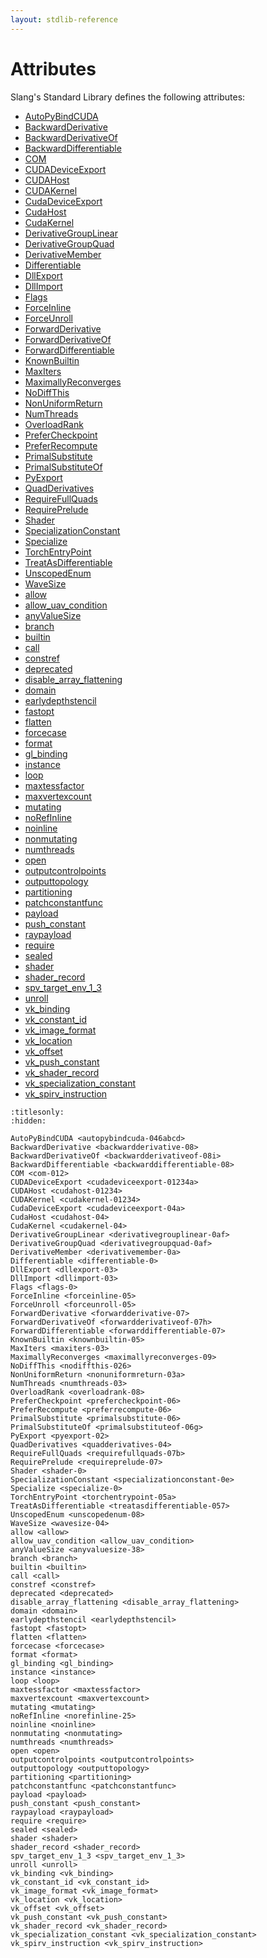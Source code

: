 ```yaml
---
layout: stdlib-reference
---
```

# Attributes

Slang's Standard Library defines the following attributes:

- [AutoPyBindCUDA](../../attributes/autopybindcuda-046abcd)
- [BackwardDerivative](../../attributes/backwardderivative-08)
- [BackwardDerivativeOf](../../attributes/backwardderivativeof-08i)
- [BackwardDifferentiable](../../attributes/backwarddifferentiable-08)
- [COM](../../attributes/com-012)
- [CUDADeviceExport](../../attributes/cudadeviceexport-01234a)
- [CUDAHost](../../attributes/cudahost-01234)
- [CUDAKernel](../../attributes/cudakernel-01234)
- [CudaDeviceExport](../../attributes/cudadeviceexport-04a)
- [CudaHost](../../attributes/cudahost-04)
- [CudaKernel](../../attributes/cudakernel-04)
- [DerivativeGroupLinear](../../attributes/derivativegrouplinear-0af)
- [DerivativeGroupQuad](../../attributes/derivativegroupquad-0af)
- [DerivativeMember](../../attributes/derivativemember-0a)
- [Differentiable](../../attributes/differentiable-0)
- [DllExport](../../attributes/dllexport-03)
- [DllImport](../../attributes/dllimport-03)
- [Flags](../../attributes/flags-0)
- [ForceInline](../../attributes/forceinline-05)
- [ForceUnroll](../../attributes/forceunroll-05)
- [ForwardDerivative](../../attributes/forwardderivative-07)
- [ForwardDerivativeOf](../../attributes/forwardderivativeof-07h)
- [ForwardDifferentiable](../../attributes/forwarddifferentiable-07)
- [KnownBuiltin](../../attributes/knownbuiltin-05)
- [MaxIters](../../attributes/maxiters-03)
- [MaximallyReconverges](../../attributes/maximallyreconverges-09)
- [NoDiffThis](../../attributes/nodiffthis-026)
- [NonUniformReturn](../../attributes/nonuniformreturn-03a)
- [NumThreads](../../attributes/numthreads-03)
- [OverloadRank](../../attributes/overloadrank-08)
- [PreferCheckpoint](../../attributes/prefercheckpoint-06)
- [PreferRecompute](../../attributes/preferrecompute-06)
- [PrimalSubstitute](../../attributes/primalsubstitute-06)
- [PrimalSubstituteOf](../../attributes/primalsubstituteof-06g)
- [PyExport](../../attributes/pyexport-02)
- [QuadDerivatives](../../attributes/quadderivatives-04)
- [RequireFullQuads](../../attributes/requirefullquads-07b)
- [RequirePrelude](../../attributes/requireprelude-07)
- [Shader](../../attributes/shader-0)
- [SpecializationConstant](../../attributes/specializationconstant-0e)
- [Specialize](../../attributes/specialize-0)
- [TorchEntryPoint](../../attributes/torchentrypoint-05a)
- [TreatAsDifferentiable](../../attributes/treatasdifferentiable-057)
- [UnscopedEnum](../../attributes/unscopedenum-08)
- [WaveSize](../../attributes/wavesize-04)
- [allow](../../attributes/allow)
- [allow\_uav\_condition](../../attributes/allow_uav_condition)
- [anyValueSize](../../attributes/anyvaluesize-38)
- [branch](../../attributes/branch)
- [builtin](../../attributes/builtin)
- [call](../../attributes/call)
- [constref](../../attributes/constref)
- [deprecated](../../attributes/deprecated)
- [disable\_array\_flattening](../../attributes/disable_array_flattening)
- [domain](../../attributes/domain)
- [earlydepthstencil](../../attributes/earlydepthstencil)
- [fastopt](../../attributes/fastopt)
- [flatten](../../attributes/flatten)
- [forcecase](../../attributes/forcecase)
- [format](../../attributes/format)
- [gl\_binding](../../attributes/gl_binding)
- [instance](../../attributes/instance)
- [loop](../../attributes/loop)
- [maxtessfactor](../../attributes/maxtessfactor)
- [maxvertexcount](../../attributes/maxvertexcount)
- [mutating](../../attributes/mutating)
- [noRefInline](../../attributes/norefinline-25)
- [noinline](../../attributes/noinline)
- [nonmutating](../../attributes/nonmutating)
- [numthreads](../../attributes/numthreads)
- [open](../../attributes/open)
- [outputcontrolpoints](../../attributes/outputcontrolpoints)
- [outputtopology](../../attributes/outputtopology)
- [partitioning](../../attributes/partitioning)
- [patchconstantfunc](../../attributes/patchconstantfunc)
- [payload](../../attributes/payload)
- [push\_constant](../../attributes/push_constant)
- [raypayload](../../attributes/raypayload)
- [require](../../attributes/require)
- [sealed](../../attributes/sealed)
- [shader](../../attributes/shader)
- [shader\_record](../../attributes/shader_record)
- [spv\_target\_env\_1\_3](../../attributes/spv_target_env_1_3)
- [unroll](../../attributes/unroll)
- [vk\_binding](../../attributes/vk_binding)
- [vk\_constant\_id](../../attributes/vk_constant_id)
- [vk\_image\_format](../../attributes/vk_image_format)
- [vk\_location](../../attributes/vk_location)
- [vk\_offset](../../attributes/vk_offset)
- [vk\_push\_constant](../../attributes/vk_push_constant)
- [vk\_shader\_record](../../attributes/vk_shader_record)
- [vk\_specialization\_constant](../../attributes/vk_specialization_constant)
- [vk\_spirv\_instruction](../../attributes/vk_spirv_instruction)

```{toctree}
:titlesonly:
:hidden:

AutoPyBindCUDA <autopybindcuda-046abcd>
BackwardDerivative <backwardderivative-08>
BackwardDerivativeOf <backwardderivativeof-08i>
BackwardDifferentiable <backwarddifferentiable-08>
COM <com-012>
CUDADeviceExport <cudadeviceexport-01234a>
CUDAHost <cudahost-01234>
CUDAKernel <cudakernel-01234>
CudaDeviceExport <cudadeviceexport-04a>
CudaHost <cudahost-04>
CudaKernel <cudakernel-04>
DerivativeGroupLinear <derivativegrouplinear-0af>
DerivativeGroupQuad <derivativegroupquad-0af>
DerivativeMember <derivativemember-0a>
Differentiable <differentiable-0>
DllExport <dllexport-03>
DllImport <dllimport-03>
Flags <flags-0>
ForceInline <forceinline-05>
ForceUnroll <forceunroll-05>
ForwardDerivative <forwardderivative-07>
ForwardDerivativeOf <forwardderivativeof-07h>
ForwardDifferentiable <forwarddifferentiable-07>
KnownBuiltin <knownbuiltin-05>
MaxIters <maxiters-03>
MaximallyReconverges <maximallyreconverges-09>
NoDiffThis <nodiffthis-026>
NonUniformReturn <nonuniformreturn-03a>
NumThreads <numthreads-03>
OverloadRank <overloadrank-08>
PreferCheckpoint <prefercheckpoint-06>
PreferRecompute <preferrecompute-06>
PrimalSubstitute <primalsubstitute-06>
PrimalSubstituteOf <primalsubstituteof-06g>
PyExport <pyexport-02>
QuadDerivatives <quadderivatives-04>
RequireFullQuads <requirefullquads-07b>
RequirePrelude <requireprelude-07>
Shader <shader-0>
SpecializationConstant <specializationconstant-0e>
Specialize <specialize-0>
TorchEntryPoint <torchentrypoint-05a>
TreatAsDifferentiable <treatasdifferentiable-057>
UnscopedEnum <unscopedenum-08>
WaveSize <wavesize-04>
allow <allow>
allow_uav_condition <allow_uav_condition>
anyValueSize <anyvaluesize-38>
branch <branch>
builtin <builtin>
call <call>
constref <constref>
deprecated <deprecated>
disable_array_flattening <disable_array_flattening>
domain <domain>
earlydepthstencil <earlydepthstencil>
fastopt <fastopt>
flatten <flatten>
forcecase <forcecase>
format <format>
gl_binding <gl_binding>
instance <instance>
loop <loop>
maxtessfactor <maxtessfactor>
maxvertexcount <maxvertexcount>
mutating <mutating>
noRefInline <norefinline-25>
noinline <noinline>
nonmutating <nonmutating>
numthreads <numthreads>
open <open>
outputcontrolpoints <outputcontrolpoints>
outputtopology <outputtopology>
partitioning <partitioning>
patchconstantfunc <patchconstantfunc>
payload <payload>
push_constant <push_constant>
raypayload <raypayload>
require <require>
sealed <sealed>
shader <shader>
shader_record <shader_record>
spv_target_env_1_3 <spv_target_env_1_3>
unroll <unroll>
vk_binding <vk_binding>
vk_constant_id <vk_constant_id>
vk_image_format <vk_image_format>
vk_location <vk_location>
vk_offset <vk_offset>
vk_push_constant <vk_push_constant>
vk_shader_record <vk_shader_record>
vk_specialization_constant <vk_specialization_constant>
vk_spirv_instruction <vk_spirv_instruction>
```
